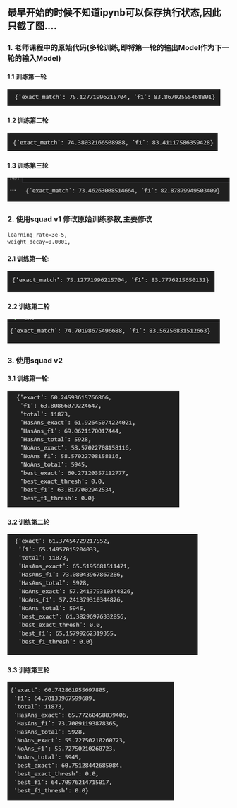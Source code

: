 ## 最早开始的时候不知道ipynb可以保存执行状态,因此只截了图....

### 1. 老师课程中的原始代码(多轮训练,即将第一轮的输出Model作为下一轮的输入Model)

#### 1.1 训练第一轮

![2](result/01-Snipaste_2024-03-26_16-49-50.png)

#### 1.2 训练第二轮

![2](result/02-Snipaste_2024-03-26_17-40-28.png)

#### 1.3 训练第三轮

![2](result/03-Snipaste_2024-03-26_19-45-15.png)


### 2. 使用squad v1 修改原始训练参数,主要修改


```
learning_rate=3e-5,
weight_decay=0.0001,

```

#### 2.1 训练第一轮:

![2](result/v1-3e5-0.001-00-Snipaste_2024-03-27_11-56-10.png)

#### 2.2 训练第二轮

![2](result/v1-3e5-0.001-01-Snipaste_2024-03-27_14-27-16.png)


### 3. 使用squad v2 



#### 3.1 训练第一轮:

![2](result/v2-00-Snipaste_2024-03-27_10-25-00.png)

#### 3.2 训练第二轮

![2](result/v2-01-Snipaste_2024-03-27_10-59-15.png)


#### 3.3 训练第三轮

![2](result/v2-02-Snipaste_2024-03-27_11-32-18.png)